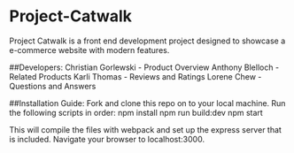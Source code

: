 # Project-Catwalk

Project Catwalk is a front end development project designed to showcase a e-commerce website with modern features.

##Developers:
Christian Gorlewski - Product Overview
Anthony Blelloch - Related Products
Karli Thomas - Reviews and Ratings
Lorene Chew - Questions and Answers

##Installation Guide:
Fork and clone this repo on to your local machine.
Run the following scripts in order:
npm install
npm run build:dev
npm start

This will compile the files with webpack and set up the express server that is included. Navigate your browser to localhost:3000.






